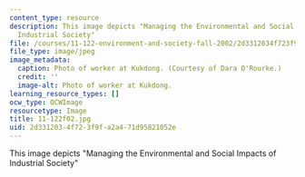 ```yaml
---
content_type: resource
description: This image depicts "Managing the Environmental and Social Impacts of
  Industrial Society"
file: /courses/11-122-environment-and-society-fall-2002/2d3312034f723f9fa2a471d95821052e_11-122f02.jpg
file_type: image/jpeg
image_metadata:
  caption: Photo of worker at Kukdong. (Courtesy of Dara O'Rourke.)
  credit: ''
  image-alt: Photo of worker at Kukdong.
learning_resource_types: []
ocw_type: OCWImage
resourcetype: Image
title: 11-122f02.jpg
uid: 2d331203-4f72-3f9f-a2a4-71d95821052e
---
```

This image depicts "Managing the Environmental and Social Impacts of Industrial Society"

